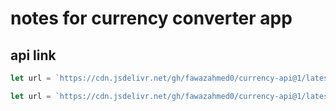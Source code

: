 # notes for currency converter app

## api link

```javascript
let url = `https://cdn.jsdelivr.net/gh/fawazahmed0/currency-api@1/latest/currencies/usd.json`

```

```javascript
let url = `https://cdn.jsdelivr.net/gh/fawazahmed0/currency-api@1/latest/currencies/${currency}.json`

```
